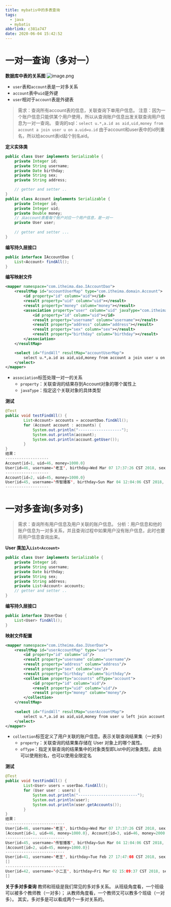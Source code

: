 ```yaml
---
title: mybatis中的多表查询
tags:
  - java
  - mybatis
abbrlink: c381a747
date: 2020-06-04 15:42:52
---
```


# 一对一查询（多对一）
**数据库中表的关系图**
![image.png](https://halo-1257208482.image.myqcloud.com/image_1591254496797.png!webp)

- `user`表和`account`表是一对多关系
- `account`表中`uid`是外键
- `user`相对于`account`表是外键表
> 需求：查询所有account表的信息，关联查询下单用户信息。
> 注意：因为一个账户信息只能供某个用户使用，所以从查询账户信息出发关联查询用户信息为一对一查询。
> 查询的sql：`select u.*,a.id as aid,uid,money from account a join user u on a.uid=u.id` 由于account和user表中的id列重名，所以给acount表id起个别名aid。

**定义实体类**
```java
public class User implements Serializable {
	private Integer id;
	private String username;
	private Date birthday;
	private String sex;
	private String address;

	// getter and setter ..	
}
public class Account implements Serializable {
	private Integer id;
	private Integer uid;
	private Double money;
	// 从account表看每个账户对应一个用户信息，是一对一
	private User user;
	
	// getter and setter ...
}
```
**编写持久层接口**
```java
public interface IAccountDao {
    List<Account> findAll();
}
```
**编写映射文件**
```xml
<mapper namespace="com.itheima.dao.IAccountDao">
    <resultMap id="accountUserMap" type="com.itheima.domain.Account">
        <id property="id" column="aid"></id>
        <result property="uid" column="uid"></result>
        <result property="money" column="money"></result>
        <association property="user" column="uid" javaType="com.itheima.domain.User">
            <id property="id" column="uid"></id>
            <result property="username" column="username"></result>
            <result property="address" column="address"></result>
            <result property="sex" column="sex"></result>
            <result property="birthday" column="birthday"></result>
        </association>
    </resultMap>

    <select id="findAll" resultMap="accountUserMap">
        select u.*,a.id as aid,uid,money from account a join user u on a.uid=u.id
    </select>
</mapper>
```
- `association`标签处理一对一的关系
	- `property`：关联查询的结果存到Account对象的哪个属性上
	- `javaType`：指定这个关联对象的具体类型

**测试**
```java
@Test
public void testFindAll() {
        List<Account> accounts = accountDao.findAll();
        for (Account account : accounts) {
            System.out.println("-------------------");
            System.out.println(account);
            System.out.println(account.getUser());
        }
}
结果：
-------------------
Account{id=1, uid=46, money=1000.0}
User{id=46, username='老王', birthday=Wed Mar 07 17:37:26 CST 2018, sex='女', address='北京'}
-------------------
Account{id=2, uid=45, money=1000.0}
User{id=45, username='传智播客', birthday=Sun Mar 04 12:04:06 CST 2018, sex='男', address='北京金燕龙'}
-------------------
```
# 一对多查询(多对多)
> 需求：查询所有用户信息及用户关联的账户信息。
> 分析：用户信息和他的账户信息为一对多关系，并且查询过程中如果用户没有账户信息，此时也要将用户信息查询出来。

**User 类加入`List<Account>`**
```java
public class User implements Serializable {
	private Integer id;
	private String username;
	private Date birthday;
	private String sex;
	private String address;
	private List<Account> accounts;
	// getter and setter ..	
}
```
**编写持久层接口**
```java
public interface IUserDao {
    List<User> findAll();
}
```
**映射文件配置**
```xml
<mapper namespace="com.itheima.dao.IUserDao">
    <resultMap id="userAccountMap" type="user">
        <id property="id" column="id"/>
        <result property="username" column="username"/>
        <result property="address" column="address"/>
        <result property="sex" column="sex"/>
        <result property="birthday" column="birthday"/>
        <collection property="accounts" ofType="account">
            <id property="id" column="aid"/>
            <result property="uid" column="uid"/>
            <result property="money" column="money"/>
        </collection>
    </resultMap>
    
    <select id="findAll" resultMap="userAccountMap">
        select u.*,a.id as aid,uid,money from user u left join account a on a.uid=u.id
    </select>
</mapper>
```
- `collection`标签定义了用户关联的账户信息。表示关联查询结果集（一对多）
	- `property`：关联查询的结果集存储在 User 对象上的哪个属性。
	- `ofType`：指定关联查询的结果集中的对象类型即List中的对象类型。此处可以使用别名，也可以使用全限定名

**测试**
```java
@Test
public void testFindAll() {
        List<User> users = userDao.findAll();
        for (User user : users) {
            System.out.println("--------------------------");
            System.out.println(user);
            System.out.println(user.getAccounts());
        }
}
结果：
--------------------------
User{id=46, username='老王', birthday=Wed Mar 07 17:37:26 CST 2018, sex='女', address='北京'}
[Account{id=1, uid=46, money=1000.0}, Account{id=3, uid=46, money=2000.0}]
--------------------------
User{id=45, username='传智播客', birthday=Sun Mar 04 12:04:06 CST 2018, sex='男', address='北京金燕龙'}
[Account{id=2, uid=45, money=1000.0}]
--------------------------
User{id=41, username='老王', birthday=Tue Feb 27 17:47:08 CST 2018, sex='男', address='北京'}
[]
--------------------------
User{id=42, username='小二王', birthday=Fri Mar 02 15:09:37 CST 2018, sex='女', address='北京金燕龙'}
[]
```
**关于多对多查询**
教师和班级是我们常见的多对多关系。
从班级角度看，一个班级可以被多个教师教（一对多）；
从教师角度看，一个教师又可以教多个班级（一对多）。
其实，多对多是可以看成两个一多对关系的。